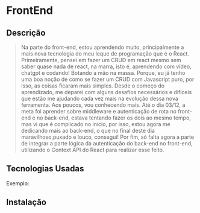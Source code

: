 # FrontEnd

## Descrição

> Na parte do front-end, estou aprendendo muito, principalmente a mais nova tecnologia do meu leque de programação que é o React. Primeiramente, pensei em fazer um CRUD em react mesmo sem saber quase nada de react, na marra, isto é, aprendendo com vídeo, chatgpt e codando! Botando a mão na massa. Porque, eu já tenho uma boa noção de como se fazer um CRUD com Javascript puro, por isso, as coisas ficaram mais simples. Desde o começo do aprendizado, me deparei com alguns desafios necessários e difíceis que estão me ajudando cada vez mais na evolução dessa nova ferramenta. Aos poucos, vou conhecendo mais. Até o dia 03/12, a meta foi aprender sobre middleware e autenticação de rota no front-end e no back-end, estava tentando fazer os dois ao mesmo tempo, mas vi que é complicado no início, por isso, estou agora me dedicando mais ao back-end, o que no final deste dia maravilhoso,puxado e louco, consegui! Por fim, só falta agora a parte de integrar a parte lógica da autenticação do back-end no front-end, utilizando o Context API do React para realizar esse feito.

## Tecnologias Usadas

Exemplo:

## Instalação

